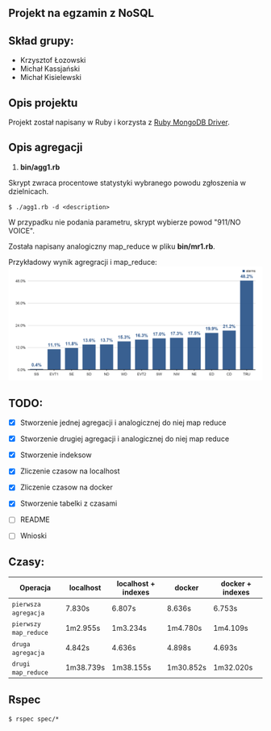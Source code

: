 ## Projekt na egzamin z NoSQL

Skład grupy:
-------
- Krzysztof Łozowski
- Michał Kassjański
- Michał Kisielewski


Opis projektu
-------
Projekt został napisany w Ruby i korzysta z [Ruby MongoDB Driver](https://docs.mongodb.com/ruby-driver/master/).

Opis agregacji
-------
1. **bin/agg1.rb**

Skrypt zwraca procentowe statystyki wybranego powodu zgłoszenia w dzielnicach.
```
$ ./agg1.rb -d <description>
```
W przypadku nie podania parametru, skrypt wybierze powod "911/NO  VOICE".

Została napisany analogiczny map_reduce w pliku **bin/mr1.rb**.

Przykładowy wynik agregracji i map_reduce:
![alt text](https://raw.githubusercontent.com/mkassjanski/nosql-egzamin/master/image.png "Logo Title Text 1")


TODO:
-------
- [x] Stworzenie jednej agregacji i analogicznej do niej map reduce
- [x] Stworzenie drugiej agregacji i analogicznej do niej map reduce
- [x] Stworzenie indeksow
- [x] Zliczenie czasow na localhost
- [x] Zliczenie czasow na docker
- [x] Stworzenie tabelki z czasami
- [ ] README
- [ ] Wnioski


Czasy:
-------
| Operacja | localhost | localhost + indexes | docker | docker + indexes |
| --- | --- | --- | --- | --- |
| `pierwsza agregacja` | 7.830s | 6.807s | 8.636s | 6.753s |
| `pierwszy map_reduce` | 1m2.955s | 1m3.234s | 1m4.780s | 1m4.109s |
| `druga agregacja` | 4.842s | 4.636s| 4.898s| 4.693s |
| `drugi map_reduce` | 1m38.739s | 1m38.155s| 1m30.852s | 1m32.020s |

Rspec
----------

```
$ rspec spec/*
```
